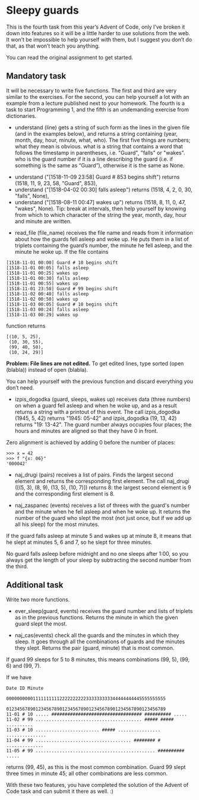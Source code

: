 # Sleepy guards
This is the fourth task from this year’s Advent of Code, only I’ve broken it down into features so it will be a little harder to use solutions from the web. It won’t be impossible to help yourself with them, but I suggest you don’t do that, as that won’t teach you anything.

You can read the original assignment to get started.

## Mandatory task
It will be necessary to write five functions. The first and third are very similar to the exercises. For the second, you can help yourself a lot with an example from a lecture published next to your homework. The fourth is a task to start Programming 1, and the fifth is an undemanding exercise from dictionaries.

- understand (line) gets a string of such form as the lines in the given file (and in the examples below), and returns a string containing (year, month, day, hour, minute, what, who). The first five things are numbers; what they mean is obvious. what is a string that contains a word that follows the timestamp in parentheses, i.e. "Guard", "falls" or "wakes". who is the guard number if it is a line describing the guard (i.e. if something is the same as “Guard”), otherwise it is the same as None.

* understand ("[1518-11-09 23:58] Guard # 853 begins shift") returns (1518, 11, 9, 23, 58, "Guard", 853),
* understand ("[1518-04-02 00:30] falls asleep") returns (1518, 4, 2, 0, 30, "falls", None),
* understand ("[1518-08-11 00:47] wakes up") returns (1518, 8, 11, 0, 47, "wakes", None).
Tip: break at intervals, then help yourself by knowing from which to which character of the string the year, month, day, hour and minute are written.

- read_file (file_name) receives the file name and reads from it information about how the guards fell asleep and woke up. He puts them in a list of triplets containing the guard’s number, the minute he fell asleep, and the minute he woke up. If the file contains
```
[1518-11-01 00:00] Guard # 10 begins shift
[1518-11-01 00:05] falls asleep
[1518-11-01 00:25] wakes up
[1518-11-01 00:30] falls asleep
[1518-11-01 00:55] wakes up
[1518-11-01 23:58] Guard # 99 begins shift
[1518-11-02 00:40] falls asleep
[1518-11-02 00:50] wakes up
[1518-11-03 00:05] Guard # 10 begins shift
[1518-11-03 00:24] falls asleep
[1518-11-03 00:29] wakes up
```
function returns
```
[(10, 5, 25),
 (10, 30, 55),
 (99, 40, 50),
 (10, 24, 29)]
 ```
**Problem: File lines are not edited.** To get edited lines, type sorted (open (blabla)) instead of open (blabla).

You can help yourself with the previous function and discard everything you don’t need.

- izpis_dogodka (guard, sleeps, wakes up) receives data (three numbers) on when a guard fell asleep and when he woke up, and as a result returns a string with a printout of this event. The call izpis_dogodka (1945, 5, 42) returns "1945: 05-42" and izpis_dogodka (19, 13, 42) returns "19: 13-42". The guard number always occupies four places; the hours and minutes are aligned so that they have 0 in front.

Zero alignment is achieved by adding 0 before the number of places:
```
>>> x = 42
>>> f "{x: 06}"
'000042'
```
- naj_drugi (pairs) receives a list of pairs. Finds the largest second element and returns the corresponding first element. The call naj_drugi ([(5, 3), (8, 9), (13, 5), (10, 7)]) returns 8: the largest second element is 9 and the corresponding first element is 8.

- naj_zaspanec (events) receives a list of threes with the guard's number and the minute when he fell asleep and when he woke up. It returns the number of the guard who slept the most (not just once, but if we add up all his sleep) for the most minutes.

If the guard falls asleep at minute 5 and wakes up at minute 8, it means that he slept at minutes 5, 6 and 7, so he slept for three minutes.

No guard falls asleep before midnight and no one sleeps after 1:00, so you always get the length of your sleep by subtracting the second number from the third.

## Additional task
Write two more functions.

- ever_sleep(guard, events) receives the guard number and lists of triplets as in the previous functions. Returns the minute in which the given guard slept the most.

- naj_cas(events) check all the guards and the minutes in which they sleep. It goes through all the combinations of guards and the minutes they slept. Returns the pair (guard, minute) that is most common.

If guard 99 sleeps for 5 to 8 minutes, this means combinations (99, 5), (99, 6) and (99, 7).

If we have
```
Date ID Minute
            000000000011111111112222222222333333333344444444445555555555
            012345678901234567890123456789012345678901234567890123456789
11-01 # 10 ..... ################################## ########## .....
11-02 # 99 ........................................ ##### ##### ..........
11-03 # 10 ........................ ##### ................ ...............
11-04 # 99 .................................... ######## # ..............
11-05 # 99 ............................................. ########## .....
```
returns (99, 45), as this is the most common combination. Guard 99 slept three times in minute 45; all other combinations are less common.

With these two features, you have completed the solution of the Advent of Code task and can submit it there as well. :)

